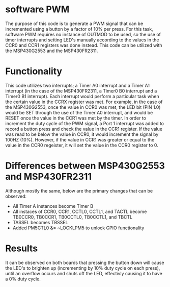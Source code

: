 # software PWM
  The purpose of this code is to generate a PWM signal that can be incremented using a button by a factor of 10% per press. For this task, software PWM requires no instance of OUTMOD to be used, so the use of timer interrupts and setting LED's manually according to the values in the CCR0 and CCR1 registers was done instead. This code can be utilized with the MSP430G2553 and the MSP430FR2311.

# Functionality
This code utilizes two interrupts; a Timer A0 interrupt and a Timer A1 interrupt (in the case of the MSP430FR2311, a Timer0 B0 interrupt and a Timer0 B1 interrupt). Each interrupt would perform a particular task when the certain value in the CCRX register was met. For example, in the case of the MSP430G2553, once the value in CCR0 was met, the LED bit (PIN 1.0) would be SET through the use of the Timer A0 interrupt, and would be RESET once the value in the CCR1 was met by the timer. In order to increment the duty cycle of the PWM signal, a Port 1 interrupt was added to record a button press and check the value in the CCR1 register. If the value was read to be below the value in CCR0, it would increment the signal by 100HZ (10%). However, if the value in CCR1 was greater or equal to the value in the CCR0 regeister, it will set the value in the CCR0 register to 0.
    
 # Differences between MSP430G2553 and MSP430FR2311
 Although mostly the same, below are the primary changes that can be observed:
 
 - All Timer A instances become Timer B
 - All instaces of CCR0, CCR1, CCTL0, CCTL1, and TACTL become TB0CCR0, TB0CCR1, TB0CCTL0, TB0CCTL1, and TBCTL
 - TASSEL becomes TBSSEL
 - Added PM5CTL0 &= ~LOCKLPM5 to unlock GPIO functionality
    
 # Results
It can be observed on both boards that pressing the button down will cause the LED's to brighten up (incrementing by 10% duty cycle on each press), until an overflow occurs and shuts off the LED, effectivly causing it to have a 0% duty cycle.
